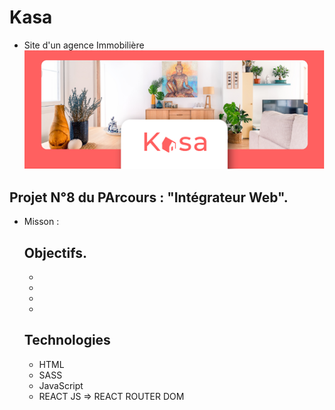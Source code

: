 # Kasa
- Site d'un agence Immobilière
![Integrateur_Web-OpenclassRoom](./Kasa_logo.png)

## Projet N°8 du PArcours : "Intégrateur Web".
- Misson :

  ## Objectifs.
  -
  -
  -
  -

  ## Technologies
  - HTML
  - SASS
  - JavaScript
  - REACT JS => REACT ROUTER DOM
